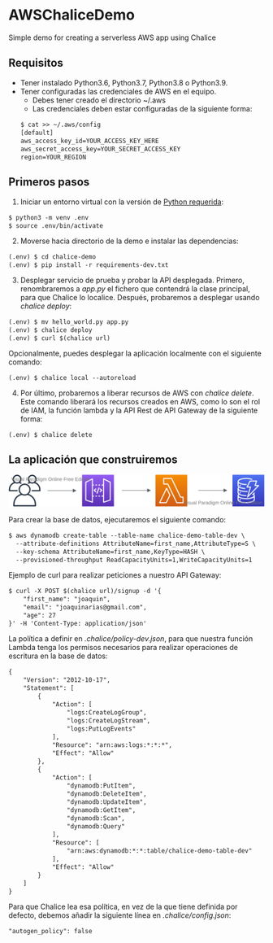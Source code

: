 # AWSChaliceDemo
Simple demo for creating a serverless AWS app using Chalice

## Requisitos
- Tener instalado Python3.6, Python3.7, Python3.8 o Python3.9.
- Tener configuradas las credenciales de AWS en el equipo.
  - Debes tener creado el directorio ~/.aws
  - Las credenciales deben estar configuradas de la siguiente forma:
  ```
  $ cat >> ~/.aws/config
  [default]
  aws_access_key_id=YOUR_ACCESS_KEY_HERE
  aws_secret_access_key=YOUR_SECRET_ACCESS_KEY
  region=YOUR_REGION
  ```

## Primeros pasos
1. Iniciar un entorno virtual con la versión de [Python requerida](#requisitos):
```
$ python3 -m venv .env
$ source .env/bin/activate
```

2. Moverse hacia directorio de la demo e instalar las dependencias:
```
(.env) $ cd chalice-demo
(.env) $ pip install -r requirements-dev.txt
```

3. Desplegar servicio de prueba y probar la API desplegada. Primero, renombraremos a *app.py* el fichero que contendrá la clase principal, para que Chalice lo localice. Después, probaremos a desplegar usando *chalice deploy*:
```
(.env) $ mv hello_world.py app.py
(.env) $ chalice deploy
(.env) $ curl $(chalice url)
```
Opcionalmente, puedes desplegar la aplicación localmente con el siguiente
comando:
```
(.env) $ chalice local --autoreload
```

4. Por último, probaremos a liberar recursos de AWS con *chalice delete*. Este comando liberará los recursos creados en AWS, como lo son el rol de IAM, la función lambda y la API Rest de API Gateway de la siguiente forma:
```
(.env) $ chalice delete
```

## La aplicación que construiremos

![Alt text](./arquitectura.svg "Arquitectura del sistema")

Para crear la base de datos, ejecutaremos el siguiente comando:
```
$ aws dynamodb create-table --table-name chalice-demo-table-dev \
  --attribute-definitions AttributeName=first_name,AttributeType=S \
  --key-schema AttributeName=first_name,KeyType=HASH \
  --provisioned-throughput ReadCapacityUnits=1,WriteCapacityUnits=1
```

Ejemplo de curl para realizar peticiones a nuestro API Gateway:
```
$ curl -X POST $(chalice url)/signup -d '{
    "first_name": "joaquin",
    "email": "joaquinarias@gmail.com",
    "age": 27
}' -H 'Content-Type: application/json'
```

La política a definir en *.chalice/policy-dev.json*, para que nuestra función Lambda tenga los permisos necesarios para realizar operaciones de escritura en la base de datos:
```
{
    "Version": "2012-10-17",
    "Statement": [
        {
            "Action": [
                "logs:CreateLogGroup",
                "logs:CreateLogStream",
                "logs:PutLogEvents"
            ],
            "Resource": "arn:aws:logs:*:*:*",
            "Effect": "Allow"
        },
        {
            "Action": [
                "dynamodb:PutItem",
                "dynamodb:DeleteItem",
                "dynamodb:UpdateItem",
                "dynamodb:GetItem",
                "dynamodb:Scan",
                "dynamodb:Query"
            ],
            "Resource": [
                "arn:aws:dynamodb:*:*:table/chalice-demo-table-dev"
            ],
            "Effect": "Allow"
        }
    ]
}
```

Para que Chalice lea esa política, en vez de la que tiene definida por defecto, debemos añadir la siguiente línea en *.chalice/config.json*:
```
"autogen_policy": false
```